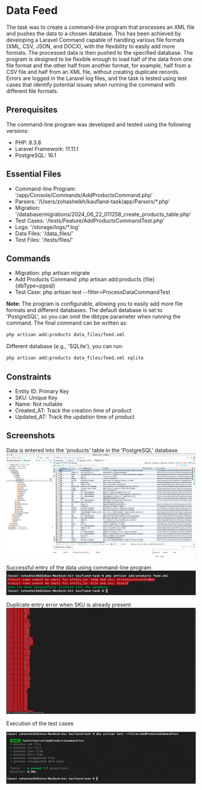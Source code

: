 # Data Feed
The task was to create a command-line program that processes an XML file and pushes the data to a chosen database. This has been achieved by developing a Laravel Command capable of handling various file formats (XML, CSV, JSON, and DOCX), with the flexibility to easily add more formats. The processed data is then pushed to the specified database. The program is designed to be flexible enough to load half of the data from one file format and the other half from another format, for example, half from a CSV file and half from an XML file, without creating duplicate records. Errors are logged in the Laravel log files, and the task is tested using test cases that identify potential issues when running the command with different file formats.

## Prerequisites
The command-line program was developed and tested using the following versions:
- PHP: 8.3.8
- Laravel Framework: 11.11.1
- PostgreSQL: 16.1

## Essential Files
- Command-line Program: '/app/Console/Commands/AddProductsCommand.php'
- Parsers: '/Users/zohasheikh/kaufland-task/app/Parsers/*.php'
- Migration: '/database/migrations/2024_06_22_011258_create_products_table.php'
- Test Cases: '/tests/Feature/AddProductsCommandTest.php'
- Logs: '/storage/logs/*.log'
- Data Files: '/data_files/'
- Test Files: '/tests/files/'

## Commands
- Migration: php artisan migrate
- Add Products Command: php artisan add:products {file} {dbType=pgsql}
- Test Case: php artisan test --filter=ProcessDataCommandTest

**Note:** The program is configurable, allowing you to easily add more file formats and different databases. The default database is set to 'PostgreSQL', so you can omit the dbtype parameter when running the command. The final command can be written as: 

```sh
php artisan add:products data_files/feed.xml 
```
Different database (e.g., 'SQLite'), you can run:

```sh
php artisan add:products data_files/feed.xml sqlite
```
## Constraints
- Entity ID: Primary Key
- SKU: Unique Key
- Name: Not nullable
- Created_AT: Track the creation time of product
- Updated_AT: Track the updation time of product

## Screenshots
Data is entered into the 'products' table in the 'PostgreSQL' database
![Database](images/database.png)

Successful entry of the data using command-line program
![Database](images/succesful_entries.png)

Duplicate entry error when SKU is already present
![Database](images/duplicate_entry.png)

Execution of the test cases

![Database](images/testcases.png)
